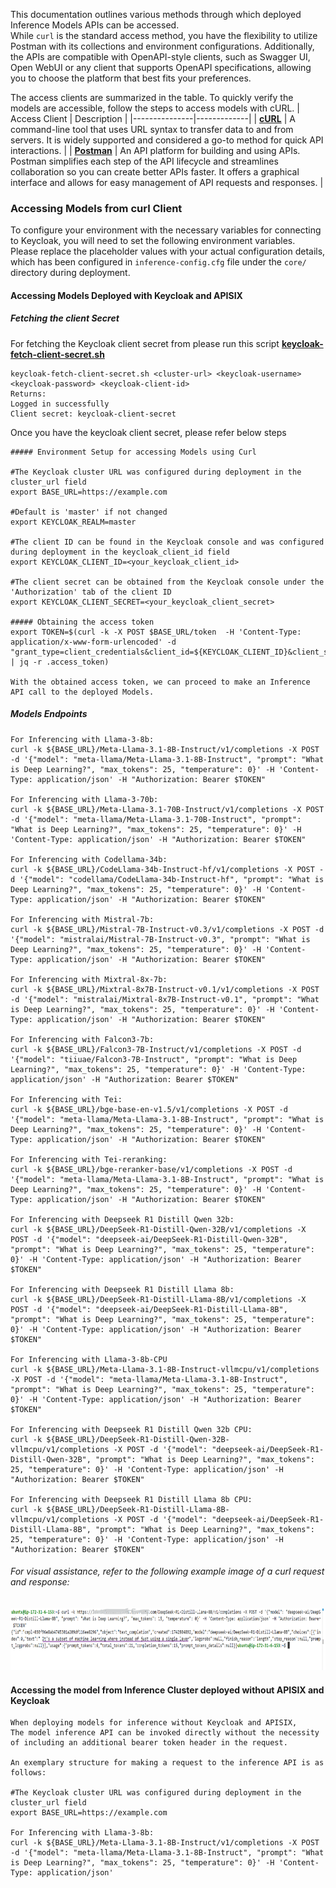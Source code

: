 This documentation outlines various methods through which deployed Inference Models APIs can be accessed.   
While `curl` is the standard access method, you have the flexibility to utilize Postman with its collections and environment configurations. Additionally, the APIs are compatible with OpenAPI-style clients, such as Swagger UI, Open WebUI or any client that supports OpenAPI specifications, allowing you to choose the platform that best fits your preferences.


The access clients are summarized in the table. To quickly verify the models are accessible, follow the steps to access models with cURL. 
| Access Client | Description |
|---------------|-------------|
| [**cURL**](#accessing-models-from-curl-client) | A command-line tool that uses URL syntax to transfer data to and from servers. It is widely supported and considered a go-to method for quick API interactions. |
| [**Postman**](./postman-client-model-access.md) | An API platform for building and using APIs. Postman simplifies each step of the API lifecycle and streamlines collaboration so you can create better APIs faster. It offers a graphical interface and allows for easy management of API requests and responses. |


### Accessing Models from curl Client
To configure your environment with the necessary variables for connecting to Keycloak, you will need to set the following environment variables.  
Please replace the placeholder values with your actual configuration details, which has been configured in `inference-config.cfg` file under the `core/` directory during deployment.


#### Accessing Models Deployed with Keycloak and APISIX

##### Fetching the client Secret
For fetching the Keycloak client secret from please run this script  [**keycloak-fetch-client-secret.sh**](../core/scripts/keycloak-fetch-client-secret.sh)
`````
keycloak-fetch-client-secret.sh <cluster-url> <keycloak-username> <keycloak-password> <keycloak-client-id>
Returns:
Logged in successfully
Client secret: keycloak-client-secret
`````
Once you have the keycloak client secret, please refer below steps

`````
##### Environment Setup for accessing Models using Curl
                   
#The Keycloak cluster URL was configured during deployment in the cluster_url field
export BASE_URL=https://example.com            

#Default is 'master' if not changed
export KEYCLOAK_REALM=master

#The client ID can be found in the Keycloak console and was configured during deployment in the keycloak_client_id field
export KEYCLOAK_CLIENT_ID=<your_keycloak_client_id> 

#The client secret can be obtained from the Keycloak console under the 'Authorization' tab of the client ID
export KEYCLOAK_CLIENT_SECRET=<your_keycloak_client_secret> 

##### Obtaining the access token
export TOKEN=$(curl -k -X POST $BASE_URL/token  -H 'Content-Type: application/x-www-form-urlencoded' -d "grant_type=client_credentials&client_id=${KEYCLOAK_CLIENT_ID}&client_secret=${KEYCLOAK_CLIENT_SECRET}" | jq -r .access_token)

With the obtained access token, we can proceed to make an Inference API call to the deployed Models.
`````

##### Models Endpoints
`````
For Inferencing with Llama-3-8b:
curl -k ${BASE_URL}/Meta-Llama-3.1-8B-Instruct/v1/completions -X POST -d '{"model": "meta-llama/Meta-Llama-3.1-8B-Instruct", "prompt": "What is Deep Learning?", "max_tokens": 25, "temperature": 0}' -H 'Content-Type: application/json' -H "Authorization: Bearer $TOKEN"

For Inferencing with Llama-3-70b:
curl -k ${BASE_URL}/Meta-Llama-3.1-70B-Instruct/v1/completions -X POST -d '{"model": "meta-llama/Meta-Llama-3.1-70B-Instruct", "prompt": "What is Deep Learning?", "max_tokens": 25, "temperature": 0}' -H 'Content-Type: application/json' -H "Authorization: Bearer $TOKEN"

For Inferencing with Codellama-34b:
curl -k ${BASE_URL}/CodeLlama-34b-Instruct-hf/v1/completions -X POST -d '{"model": "codellama/CodeLlama-34b-Instruct-hf", "prompt": "What is Deep Learning?", "max_tokens": 25, "temperature": 0}' -H 'Content-Type: application/json' -H "Authorization: Bearer $TOKEN"

For Inferencing with Mistral-7b:
curl -k ${BASE_URL}/Mistral-7B-Instruct-v0.3/v1/completions -X POST -d '{"model": "mistralai/Mistral-7B-Instruct-v0.3", "prompt": "What is Deep Learning?", "max_tokens": 25, "temperature": 0}' -H 'Content-Type: application/json' -H "Authorization: Bearer $TOKEN"

For Inferencing with Mixtral-8x-7b:
curl -k ${BASE_URL}/Mixtral-8x7B-Instruct-v0.1/v1/completions -X POST -d '{"model": "mistralai/Mixtral-8x7B-Instruct-v0.1", "prompt": "What is Deep Learning?", "max_tokens": 25, "temperature": 0}' -H 'Content-Type: application/json' -H "Authorization: Bearer $TOKEN"

For Inferencing with Falcon3-7b:
curl -k ${BASE_URL}/Falcon3-7B-Instruct/v1/completions -X POST -d '{"model": "tiiuae/Falcon3-7B-Instruct", "prompt": "What is Deep Learning?", "max_tokens": 25, "temperature": 0}' -H 'Content-Type: application/json' -H "Authorization: Bearer $TOKEN"

For Inferencing with Tei:
curl -k ${BASE_URL}/bge-base-en-v1.5/v1/completions -X POST -d '{"model": "meta-llama/Meta-Llama-3.1-8B-Instruct", "prompt": "What is Deep Learning?", "max_tokens": 25, "temperature": 0}' -H 'Content-Type: application/json' -H "Authorization: Bearer $TOKEN"

For Inferencing with Tei-reranking:
curl -k ${BASE_URL}/bge-reranker-base/v1/completions -X POST -d '{"model": "meta-llama/Meta-Llama-3.1-8B-Instruct", "prompt": "What is Deep Learning?", "max_tokens": 25, "temperature": 0}' -H 'Content-Type: application/json' -H "Authorization: Bearer $TOKEN"

For Inferencing with Deepseek R1 Distill Qwen 32b:
curl -k ${BASE_URL}/DeepSeek-R1-Distill-Qwen-32B/v1/completions -X POST -d '{"model": "deepseek-ai/DeepSeek-R1-Distill-Qwen-32B", "prompt": "What is Deep Learning?", "max_tokens": 25, "temperature": 0}' -H 'Content-Type: application/json' -H "Authorization: Bearer $TOKEN"

For Inferencing with Deepseek R1 Distill Llama 8b:
curl -k ${BASE_URL}/DeepSeek-R1-Distill-Llama-8B/v1/completions -X POST -d '{"model": "deepseek-ai/DeepSeek-R1-Distill-Llama-8B", "prompt": "What is Deep Learning?", "max_tokens": 25, "temperature": 0}' -H 'Content-Type: application/json' -H "Authorization: Bearer $TOKEN"

For Inferencing with Llama-3-8b-CPU
curl -k ${BASE_URL}/Meta-Llama-3.1-8B-Instruct-vllmcpu/v1/completions -X POST -d '{"model": "meta-llama/Meta-Llama-3.1-8B-Instruct", "prompt": "What is Deep Learning?", "max_tokens": 25, "temperature": 0}' -H 'Content-Type: application/json' -H "Authorization: Bearer $TOKEN"

For Inferencing with Deepseek R1 Distill Qwen 32b CPU:
curl -k ${BASE_URL}/DeepSeek-R1-Distill-Qwen-32B-vllmcpu/v1/completions -X POST -d '{"model": "deepseek-ai/DeepSeek-R1-Distill-Qwen-32B", "prompt": "What is Deep Learning?", "max_tokens": 25, "temperature": 0}' -H 'Content-Type: application/json' -H "Authorization: Bearer $TOKEN"

For Inferencing with Deepseek R1 Distill Llama 8b CPU:
curl -k ${BASE_URL}/DeepSeek-R1-Distill-Llama-8B-vllmcpu/v1/completions -X POST -d '{"model": "deepseek-ai/DeepSeek-R1-Distill-Llama-8B", "prompt": "What is Deep Learning?", "max_tokens": 25, "temperature": 0}' -H 'Content-Type: application/json' -H "Authorization: Bearer $TOKEN"

`````

###### For visual assistance, refer to the following example image of a curl request and response:

<img src="../docs/pictures/Enterprise-Inference-curl-request.png" alt="AI Inference Model API curl request" width="900" height="100"/>


#### Accessing the model from Inference Cluster deployed without APISIX and Keycloak
`````
When deploying models for inference without Keycloak and APISIX,
The model inference API can be invoked directly without the necessity of including an additional bearer token header in the request.

An exemplary structure for making a request to the inference API is as follows:

#The Keycloak cluster URL was configured during deployment in the cluster_url field
export BASE_URL=https://example.com

For Inferencing with Llama-3-8b:
curl -k ${BASE_URL}/Meta-Llama-3.1-8B-Instruct/v1/completions -X POST -d '{"model": "meta-llama/Meta-Llama-3.1-8B-Instruct", "prompt": "What is Deep Learning?", "max_tokens": 25, "temperature": 0}' -H 'Content-Type: application/json'

`````
